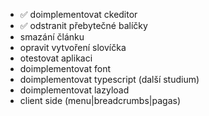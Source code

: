  - ✅ doimplementovat ckeditor
 - ✅ odstranit přebytečné balíčky
 - smazání článku
 - opravit vytvoření slovíčka
 - otestovat aplikaci
 - doimplementovat font
 - doimplementovat typescript (další studium)
 - doimplementovat lazyload
 - client side (menu|breadcrumbs|pagas)